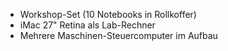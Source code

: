 - Workshop-Set (10 Notebooks in Rollkoffer)
- iMac 27" Retina als Lab-Rechner
- Mehrere Maschinen-Steuercomputer im Aufbau
